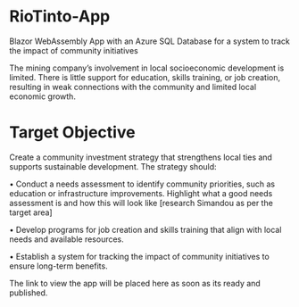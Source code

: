 # RioTinto-App

Blazor WebAssembly App with an Azure SQL Database for a system to track the impact of community initiatives

The mining company’s involvement in local socioeconomic development is limited. There is little support for education, skills training, or job creation, resulting in weak connections with the community and limited local economic growth.
# Target Objective
Create a community investment strategy that strengthens local ties and supports sustainable development. The strategy should:

•	Conduct a needs assessment to identify community priorities, such as education or infrastructure improvements. Highlight what a good needs assessment is and how this will look like [research Simandou as per the target area]

•	Develop programs for job creation and skills training that align with local needs and available resources.

•	Establish a system for tracking the impact of community initiatives to ensure long-term benefits. 

The link to view the app will be placed here as soon as its ready and published. 

